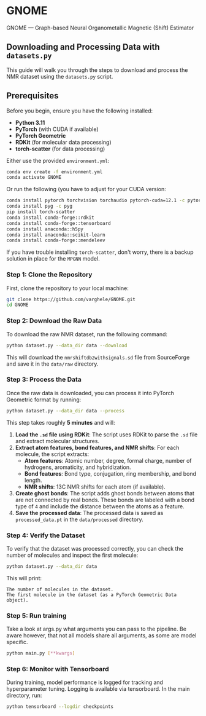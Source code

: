 # GNOME
GNOME — Graph-based Neural Organometallic Magnetic (Shift) Estimator

## Downloading and Processing Data with `datasets.py`

This guide will walk you through the steps to download and process the NMR dataset using the `datasets.py` script.

## Prerequisites

Before you begin, ensure you have the following installed:

- **Python 3.11**
- **PyTorch** (with CUDA if available)
- **PyTorch Geometric**
- **RDKit** (for molecular data processing)
- **torch-scatter** (for data processing)

Either use the provided `environment.yml`: 

```bash
conda env create -f environment.yml
conda activate GNOME
```

Or run the following (you have to adjust for your CUDA version:

```bash
conda install pytorch torchvision torchaudio pytorch-cuda=12.1 -c pytorch -c nvidia
conda install pyg -c pyg
pip install torch-scatter
conda install conda-forge::rdkit
conda install conda-forge::tensorboard
conda install anaconda::h5py
conda install anaconda::scikit-learn
conda install conda-forge::mendeleev
```
If you have trouble installing `torch-scatter`, don't worry, there is a backup solution in place for the `MPGNN` model.
### Step 1: Clone the Repository
First, clone the repository to your local machine:
```bash
git clone https://github.com/varghele/GNOME.git
cd GNOME
```
### Step 2: Download the Raw Data
To download the raw NMR dataset, run the following command:
```bash
python dataset.py --data_dir data --download
```
This will download the `nmrshiftdb2withsignals.sd` file from SourceForge and save it in the `data/raw` directory.

### Step 3: Process the Data
Once the raw data is downloaded, you can process it into PyTorch Geometric format by running:
```bash
python dataset.py --data_dir data --process
```

This step takes roughly **5 minutes** and will:

1. **Load the `.sd` file using RDKit**: The script uses RDKit to parse the `.sd` file and extract molecular structures.
2. **Extract atom features, bond features, and NMR shifts**: For each molecule, the script extracts:
   - **Atom features**: Atomic number, degree, formal charge, number of hydrogens, aromaticity, and hybridization.
   - **Bond features**: Bond type, conjugation, ring membership, and bond length.
   - **NMR shifts**: 13C NMR shifts for each atom (if available).
3. **Create ghost bonds**: The script adds ghost bonds between atoms that are not connected by real bonds. These bonds are labeled with a bond type of `4` and include the distance between the atoms as a feature.
4. **Save the processed data**: The processed data is saved as `processed_data.pt` in the `data/processed` directory.

### Step 4: Verify the Dataset
To verify that the dataset was processed correctly, you can check the number of molecules and inspect the first molecule:
```bash
python dataset.py --data_dir data
```
This will print:

    The number of molecules in the dataset.
    The first molecule in the dataset (as a PyTorch Geometric Data object).

### Step 5: Run training
Take a look at args.py what arguments you can pass to the pipeline. Be aware however, that not all models share all arguments, as some are model specific.
```bash
python main.py [**kwargs]
```

### Step 6: Monitor with Tensorboard
During training, model performance is logged for tracking and hyperparameter tuning. Logging is available via tensorboard. In the main directory, run:
```bash
python tensorboard --logdir checkpoints
```

